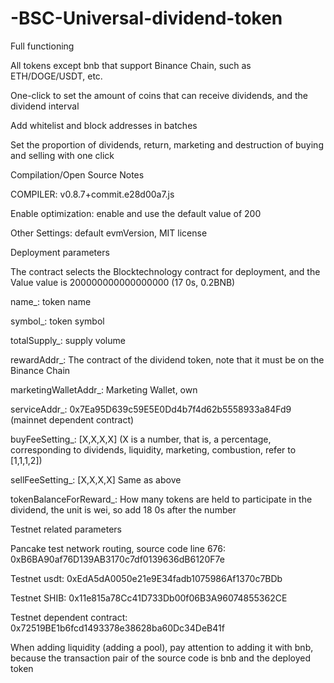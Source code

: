 # -BSC-Universal-dividend-token

Full functioning

All tokens except bnb that support Binance Chain, such as ETH/DOGE/USDT, etc.

One-click to set the amount of coins that can receive dividends, and the dividend interval

Add whitelist and block addresses in batches

Set the proportion of dividends, return, marketing and destruction of buying and selling with one click

Compilation/Open Source Notes

COMPILER: v0.8.7+commit.e28d00a7.js

Enable optimization: enable and use the default value of 200

Other Settings: default evmVersion, MIT license

Deployment parameters

The contract selects the Blocktechnology contract for deployment, and the Value value is 200000000000000000 (17 0s, 0.2BNB)

name_: token name

symbol_: token symbol

totalSupply_: supply volume

rewardAddr_: The contract of the dividend token, note that it must be on the Binance Chain

marketingWalletAddr_: Marketing Wallet, own

serviceAddr_: 0x7Ea95D639c59E5E0Dd4b7f4d62b5558933a84Fd9 (mainnet dependent contract)

buyFeeSetting_: [X,X,X,X] (X is a number, that is, a percentage, corresponding to dividends, liquidity, marketing, combustion, refer to [1,1,1,2])

sellFeeSetting_: [X,X,X,X] Same as above

tokenBalanceForReward_: How many tokens are held to participate in the dividend, the unit is wei, so add 18 0s after the number

Testnet related parameters

Pancake test network routing, source code line 676: 0xB6BA90af76D139AB3170c7df0139636dB6120F7e

Testnet usdt: 0xEdA5dA0050e21e9E34fadb1075986Af1370c7BDb

Testnet SHIB: 0x11e815a78Cc41D733Db00f06B3A96074855362CE

Testnet dependent contract: 0x72519BE1b6fcd1493378e38628ba60Dc34DeB41f

When adding liquidity (adding a pool), pay attention to adding it with bnb, because the transaction pair of the source code is bnb and the deployed token
